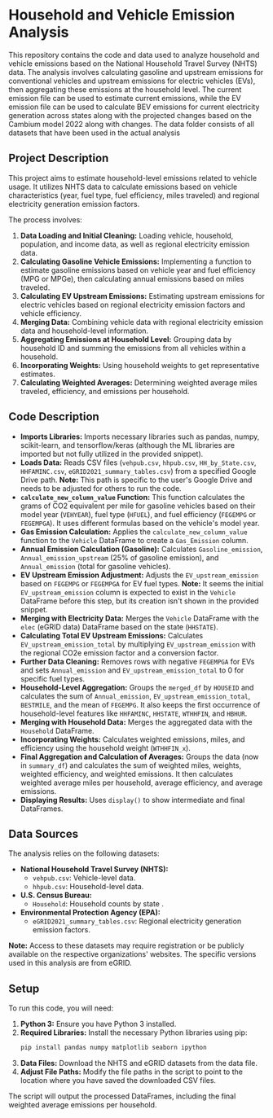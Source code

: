 # Household and Vehicle Emission Analysis

This repository contains the code and data used to analyze household and vehicle emissions based on the National Household Travel Survey (NHTS) data. The analysis involves calculating gasoline and upstream emissions for conventional vehicles and upstream emissions for electric vehicles (EVs), then aggregating these emissions at the household level. The current emission file can be used to estimate current emissions, while the EV emission file can be used to calculate BEV emissions for current electricity generation across states along with the projected changes based on the Cambium model 2022 along with changes. The data folder consists of all datasets that have been used in the actual analysis

## Project Description

This project aims to estimate household-level emissions related to vehicle usage. It utilizes NHTS data to calculate emissions based on vehicle characteristics (year, fuel type, fuel efficiency, miles traveled) and regional electricity generation emission factors.

The process involves:

1.  **Data Loading and Initial Cleaning:** Loading vehicle, household, population, and income data, as well as regional electricity emission data.
2.  **Calculating Gasoline Vehicle Emissions:** Implementing a function to estimate gasoline emissions based on vehicle year and fuel efficiency (MPG or MPGe), then calculating annual emissions based on miles traveled.
3.  **Calculating EV Upstream Emissions:** Estimating upstream emissions for electric vehicles based on regional electricity emission factors and vehicle efficiency.
4.  **Merging Data:** Combining vehicle data with regional electricity emission data and household-level information.
5.  **Aggregating Emissions at Household Level:** Grouping data by household ID and summing the emissions from all vehicles within a household.
6.  **Incorporating Weights:** Using household weights to get representative estimates.
7.  **Calculating Weighted Averages:** Determining weighted average miles traveled, efficiency, and emissions per household.

## Code Description

* **Imports Libraries:** Imports necessary libraries such as pandas, numpy, scikit-learn, and tensorflow/keras (although the ML libraries are imported but not fully utilized in the provided snippet).
* **Loads Data:** Reads CSV files (`vehpub.csv`, `hhpub.csv`, `HH_by_State.csv`, `HHFAMINC.csv`, `eGRID2021_summary_tables.csv`) from a specified Google Drive path. **Note:** This path is specific to the user's Google Drive and needs to be adjusted for others to run the code.
* **`calculate_new_column_value` Function:** This function calculates the grams of CO2 equivalent per mile for gasoline vehicles based on their model year (`VEHYEAR`), fuel type (`HFUEL`), and fuel efficiency (`FEGEMPG` or `FEGEMPGA`). It uses different formulas based on the vehicle's model year.
* **Gas Emission Calculation:** Applies the `calculate_new_column_value` function to the `Vehicle` DataFrame to create a `Gas_Emission` column.
* **Annual Emission Calculation (Gasoline):** Calculates `Gasoline_emission`, `Annual_emission_upstream` (25% of gasoline emission), and `Annual_emission` (total for gasoline vehicles).
* **EV Upstream Emission Adjustment:** Adjusts the `EV_upstream_emission` based on `FEGEMPG` or `FEGEMPGA` for EV fuel types. **Note:** It seems the initial `EV_upstream_emission` column is expected to exist in the `Vehicle` DataFrame before this step, but its creation isn't shown in the provided snippet.
* **Merging with Electricity Data:** Merges the `Vehicle` DataFrame with the `elec` (eGRID data) DataFrame based on the state (`HHSTATE`).
* **Calculating Total EV Upstream Emissions:** Calculates `EV_upstream_emission_total` by multiplying `EV_upstream_emission` with the regional CO2e emission factor and a conversion factor.
* **Further Data Cleaning:** Removes rows with negative `FEGEMPGA` for EVs and sets `Annual_emission` and `EV_upstream_emission_total` to 0 for specific fuel types.
* **Household-Level Aggregation:** Groups the `merged_df` by `HOUSEID` and calculates the sum of `Annual_emission`, `EV_upstream_emission_total`, `BESTMILE`, and the mean of `FEGEMPG`. It also keeps the first occurrence of household-level features like `HHFAMINC`, `HHSTATE`, `WTHHFIN`, and `HBHUR`.
* **Merging with Household Data:** Merges the aggregated data with the `Household` DataFrame.
* **Incorporating Weights:** Calculates weighted emissions, miles, and efficiency using the household weight (`WTHHFIN_x`).
* **Final Aggregation and Calculation of Averages:** Groups the data (now in `summary_df`) and calculates the sum of weighted miles, weights, weighted efficiency, and weighted emissions. It then calculates weighted average miles per household, average efficiency, and average emissions.
* **Displaying Results:** Uses `display()` to show intermediate and final DataFrames.

## Data Sources

The analysis relies on the following datasets:

* **National Household Travel Survey (NHTS):**
    * `vehpub.csv`: Vehicle-level data.
    * `hhpub.csv`: Household-level data.
* **U.S. Census Bureau:**
    * `Household`: Household counts by state .
* **Environmental Protection Agency (EPA):**
    * `eGRID2021_summary_tables.csv`: Regional electricity generation emission factors.

**Note:** Access to these datasets may require registration or be publicly available on the respective organizations' websites. The specific versions used in this analysis are from eGRID.

## Setup

To run this code, you will need:

1.  **Python 3:** Ensure you have Python 3 installed.
2.  **Required Libraries:** Install the necessary Python libraries using pip:
    ```bash
    pip install pandas numpy matplotlib seaborn ipython
    ```
3.  **Data Files:** Download the NHTS and eGRID datasets from the data file.
4.  **Adjust File Paths:** Modify the file paths in the script to point to the location where you have saved the downloaded CSV files.

The script will output the processed DataFrames, including the final weighted average emissions per household.
